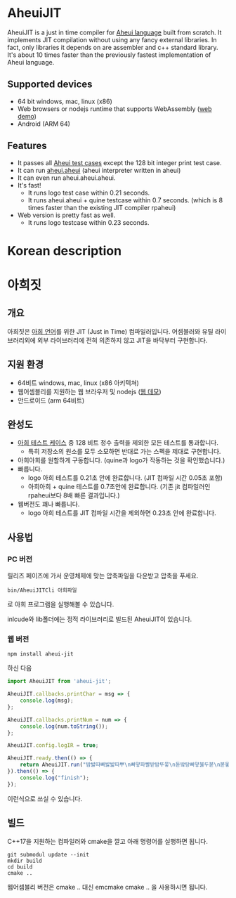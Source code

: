 # AheuiJIT

AheuiJIT is a just in time compiler for [Aheui language](https://aheui.readthedocs.io/en/latest/specs.en.html) built from scratch. It implements JIT compilation without using any fancy external libraries. In fact, only libraries it depends on are assembler and c++ standard library. It's about 10 times faster than the previously fastest implementation of Aheui language.

## Supported devices
- 64 bit windows, mac, linux (x86)
- Web browsers or nodejs runtime that supports WebAssembly ([web demo](https://sunho.io/AheuiJIT))
- Android (ARM 64)

## Features

- It passes all [Aheui test cases](https://github.com/aheui/snippets) except the 128 bit integer print test case.
- It can run [aheui.aheui](https://github.com/aheui/aheui.aheui) (aheui interpreter written in aheui)
- It can even run aheui.aheui.aheui.
- It's fast!
    - It runs logo test case within 0.21 seconds.
    - It runs aheui.aheui + quine testcase within 0.7 seconds. (which is 8 times faster than the existing JIT compiler rpaheui)
- Web version is pretty fast as well.
    - It runs logo testcase within 0.23 seconds.
 
# Korean description

# 아희짓

## 개요

아희짓은 [아희 언어](https://aheui.readthedocs.io/en/latest/introduction.html)를 위한 JIT (Just in Time) 컴파일러입니다. 어셈블러와 유틸 라이브러리외에 외부 라이브러리에 전혀 의존하지 않고 JIT을 바닥부터 구현합니다. 

## 지원 환경

- 64비트 windows, mac, linux (x86 아키텍쳐)
- 웹어셈블리를 지원하는 웹 브라우저 및 nodejs ([웹 데모](https://sunho.io/AheuiJIT))
- 안드로이드 (arm 64비트)

## 완성도

- [아희 테스트 케이스](https://github.com/aheui/snippets) 중 128 비트 정수 출력을 제외한 모든 테스트를 통과합니다.
    - 특히 저장소의 원소를 모두 소모하면 반대로 가는 스펙을 제대로 구현합니다.
- 아희아희를 원할하게 구동합니다. (quine과 logo가 작동하는 것을 확인했습니다.)
- 빠릅니다.
    - logo 아희 테스트를 0.21초 안에 완료합니다. (JIT 컴파일 시간 0.05초 포함)
    - 아희아희 + quine 테스트를 0.7초안에 완료합니다. (기존 jit 컴파일러인 rpaheui보다 8배 빠른 결과입니다.)
- 웹버전도 꽤나 빠릅니다.
    - logo 아희 테스트를 JIT 컴파일 시간을 제외하면 0.23초 안에 완료합니다.

## 사용법

### PC 버전

릴리즈 페이즈에 가서 운영체제에 맞는 압축파일을 다운받고 압축을 푸세요.
```
bin/AheuiJITCli 아희파일 
```
로 아희 프로그램을 실행해볼 수 있습니다.

inlcude와 lib폴더에는 정적 라이브러리로 빌드된 AheuiJIT이 있습니다.

### 웹 버전

```
npm install aheui-jit
```
하신 다음

```js
import AheuiJIT from 'aheui-jit';

AheuiJIT.callbacks.printChar = msg => { 
    console.log(msg);
};

AheuiJIT.callbacks.printNum = num => { 
    console.log(num.toString());
};

AheuiJIT.config.logIR = true;

AheuiJIT.ready.then(() => {
    return AheuiJIT.run("밤밣따빠밣밟따뿌\n빠맣파빨받밤뚜뭏\n돋밬탕빠맣붏두붇\n볻뫃박발뚷투뭏붖\n뫃도뫃희멓뭏뭏붘\n뫃봌토범더벌뿌뚜\n뽑뽀멓멓더벓뻐뚠\n뽀덩벐멓뻐덕더벅");
}).then(() => {
    console.log("finish");
});

```
이런식으로 쓰실 수 있습니다.

## 빌드 

C++17을 지원하는 컴파일러와 cmake을 깔고 아래 명령어를 실행하면 됩니다.

```
git submodul update --init
mkdir build
cd build
cmake ..
```

웹어셈블리 버전은 cmake .. 대신 emcmake cmake .. 을 사용하시면 됩니다.
